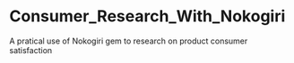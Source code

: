 # Consumer_Research_With_Nokogiri
A pratical use of Nokogiri gem to research on product consumer satisfaction
